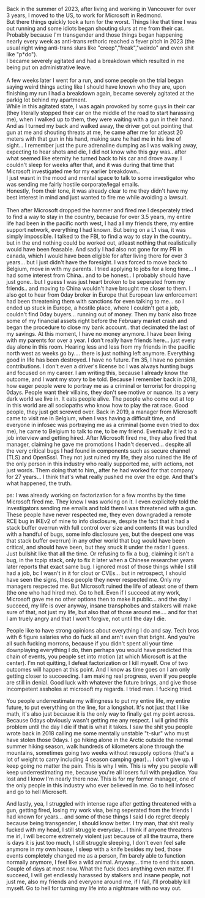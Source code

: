 Back in the summer of 2023, after living and working in Vancouver for over 3 years, I moved to the US, to work for Microsoft in Redmond.<br/> 
But there things quickly took a turn for the worst. Things like that time I was out running and some idiots began shouting slurs at me from their car.<br/> 
Probably because I'm transgender and those things began happening nearly every week as anti-trans rethoric reached a fever pitch in 2023 (the usual right wing anti-trans slurs like "creep","freak","weirdo" and even shit like "p*do").<br/> 
I became severely agitated and had a breakdown which resulted in me being put on administrative leave.<br/> <br/> 
A few weeks later I went for a run, and some people on the trial began saying weird things acting like I should have known who they are, upon finishing my run I had a breakdown again, became severely agitated at the parkig lot behind my apartment.<br/> 
While in this agitated state, I was again provoked by some guys in their car (they literally stopped their car on the middle of the road to start harassing me), when I walked up to them, they were waiting with a gun in their hand.<br/> 
And as I turned my back and walked away, the driver got out pointing that gun at me and shouting threats at me, he came after me for atleast 20 meters with that gun in his hand, making sure he had me in his line of sight... I remember just the pure adrenaline dumping as I was walking away, expecting to hear shots and die, I did not know who this guy was.. after what seemed like eternity he turned back to his car and drove away. I couldn't sleep for weeks after that, and it was during that time that Microsoft investigated  me for my earlier breakdown.. <br/> 
I just wasnt in the mood and mental space to talk to some investigator who was sending me fairly hostile corporate/legal emails.<br/> 
Honestly, from their tone, it was already clear to me they didn't have my best interest in mind and just wanted to fire me while avoiding a lawsuit.<br/> <br/> 
Then after Microsoft dropped the hammer and fired me I desperately tried to find a way to stay in the country, because for over 3.5 years, my entire life had been in the pacific north west, I had all my friends there, my entire support network, everything I had known. But being on a L1 visa, it was simply impossible. I talked to the FBI, to find a way to stay in the country.. but in the end nothing could be worked out, atleast nothing that realistically would have been feasable. And sadly I had also not gone for my PR in canada, which I would have been eligible for after living there for over 3 years... but I just didn't have the foresight. I was forced to move back to Belgium, move in with my parents. I tried applying to jobs for a long time... I had some interest from China.. and to be honest.. I probably should have just gone.. but I guess I was just heart broken to be seperated from my friends.. and moving to China wouldn't have brought me closer to them. I also got to hear from 0day broker in Europe that European law enforcement had been threatening them with sanctions for even talking to me... so I ended up stuck in Europe, a hostile place, where I couldn't get a job, couldn't find 0day buyers... running out of money. Then my bank also froze some of my financial assets right before the February market crash and began the procedure to close my bank account.. that decimated the last of my savings. At this moment, I have no money anymore. I have been living with my parents for over a year. I don't really have friends here... just every day alone in this room. Hearing less and less from my friends in the pacific north west as weeks go by.... there is just nothing left anymore. Everything good in life has been destroyed. I have no future. I'm 35, I have no pension contributions. I don't even a driver's license bc I was always hunting bugs and focused on my career. I am writing this, because I already know the outcome, and I want my story to be told. Because I remember back in 2018, how eager people were to portray me as a criminal or terrorist for dropping 0days. People want their villains, they don't see motive or nuance. Its a very dark world we live in. It eats people alive. The people who come out at top in this world are all sociopaths who know how to play the rat race. Good people, they just get screwed over. Back in 2019, a manager from Microsoft came to visit me in Belgium, when I was having a difficult time, and everyone in infosec was portraying me as a criminal (some even tried to dox me), he came to Belgium to talk to me, to be my friend. Eventually it led to a job interview and getting hired. After Microsoft fired me, they also fired that manager, claiming he gave me promotions I hadn't deserved... despite all the very critical bugs I had found in components such as secure channel (TLS) and OpenSssl. They not just ruined my life, they also ruined the life of the only person in this industry who really supported me, with actions, not just words. Them doing that to him,, after he had worked for that company for 27 years... I think that's what really pushed me over the edge. And that's what happened, the truth.

ps: I was already working on factorization for a few months by the time Microsoft fired me. They knew I was working on it. I even explicitely told the investigators sending me emails and told them I was threatened with a gun. These people have never respected me, they even downgraded a remote RCE bug in IKEv2 of mine to info disclosure, despite the fact that it had a stack buffer overrun with full control over size and contents (it was bundled with a handful of bugs, some info disclosure yes, but the deepest one was that stack buffer overrun) in any other world that bug would have been critical, and should have been, but they snuck it under the radar I guess. Just bullshit like that all the time. Or refusing to fix a bug, claiming it isn't a bug, in the tcpip stack, only to fix it later when a Chinese researcher years later reports that exact same bug. I ignored most of those things while I still had a job, bc I wasn't in it for clout or CVEs... but in retrospect, I should have seen the signs, these people they never respected me. Only my managers respected me. But Microsoft ruined the life of atleast one of them (the one who had hired me). Go to hell. Even if I succeed at my work, Microsoft gave me no other options then to make it public... and the day I succeed, my life is over anyway, insane transphobes and stalkers will make sure of that, not just my life, but also that of those around me.... and for that I am truely angry and that I won't forgive, not until the day I die.

People like to have strong opinions about everything I do and say. Tech bros with 6 figure salaries who do fuck all and arn't even that bright. And you're all such fucking morrons, because if you didn't spent all your time downplaying everything I do, then perhaps you would have predicted this chain of events, you people set into motion (at which Microsoft is at the center). I'm not quitting, I defeat factorization or I kill myself. One of two outcomes will happen at this point. And I know as time goes on I am only getting closer to succeeding. I am making real progress, even if you people are still in denial. Good luck with whatever the future brings, and give those incompetent assholes at microsoft my regards. I tried man. I fucking tried.

You people underrestimate my willingness to put my entire life, my entire future, to put everything on the line, for a longshot. It's not just that I like math, it's also just because it is the only way to finally get my point across. Because 0days obviously wasn't getting me any respect. I will grind this problem until the day I die if that is what it takes. I saw the shit you people wrote back in 2018 calling me some mentally unstable "t-slur" who must have stolen those 0days. I go hiking alone in the Arctic outside the normal summer hiking season, walk hundreds of kilometers alone through the mountains, sometimes going two weeks without resupply options (that's a lot of weight to carry including 4 season camping gear)... I don't give up. I keep going no matter the pain. This is why I win. This is why you people will keep underrestimating me, because you're all losers full with prejudice. You lost and I know I'm nearly there now. This is for my former manager, one of the only people in this industry who ever believed in me. Go to hell infosec and go to hell Microsoft. 

And lastly, yea, I struggled with intense rage after getting threatened with a gun, getting fired, losing my work visa, being seperated from the friends I had known for years... and some of those things I said I do regret deeply because being transgender, I should know better. I try man, that shit really fucked with my head, I still struggle everyday... I think if anyone threatens me irl, I will become extremely violent just because of all the trauma, there is days it is just too much, I still struggle sleeping, I don't even feel safe anymore in my own house, I sleep with a knife besides my bed, those events completely changed me as a person, I'm barely able to function normally anymore, I feel like a wild animal. Anyway... time to end this soon. Couple of days at most now. What the fuck does anything even matter. If I succeed, I will get endlessly harassed by stalkers and insane people, not just me, also my friends and everyone around me, if I fail, I'll probably kill myself. Go to hell for turning my life into a nightmare with no way out.

